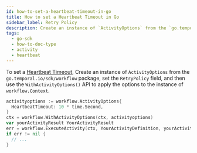 ```yaml
---
id: how-to-set-a-heartbeat-timeout-in-go
title: How to set a Heartbeat Timeout in Go
sidebar_label: Retry Policy
description: Create an instance of `ActivityOptions` from the `go.temporal.io/sdk/workflow` package, set the `HeartbeatTimeout` field, and then use the `WithActivityOptions()` API to apply the options to the instance of `workflow.Context`.
tags:
  - go-sdk
  - how-to-doc-type
  - activity
  - heartbeat
---
```


To set a [Heartbeat Timeout](/concepts/what-is-a-heartbeat-timeout), Create an instance of `ActivityOptions` from the `go.temporal.io/sdk/workflow` package, set the `RetryPolicy` field, and then use the `WithActivityOptions()` API to apply the options to the instance of `workflow.Context`.

```go
activityoptions := workflow.ActivityOptions{
  HeartbeatTimeout: 10 * time.Second,
}
ctx = workflow.WithActivityOptions(ctx, activityoptions)
var yourActivityResult YourActivityResult
err = workflow.ExecuteActivity(ctx, YourActivityDefinition, yourActivityParam).Get(ctx, &yourActivityResult)
if err != nil {
  // ...
}
```
